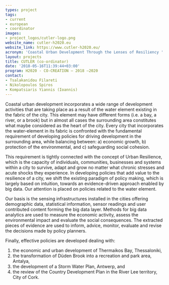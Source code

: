```yaml
---
types: project
tags:
- current
- european
- coordinator
images:
- project_logos/cutler-logo.png
website_name: cutler-h2020.eu
website_link: https://www.cutler-h2020.eu/
acronym: 'Coastal Urban Development Through the Lenses of Resiliency '
layout: projects
title: CUTLER (co-ordinator)
date: '2018-05-16T11:39:44+03:00'
program: H2020 - CO-CREATION – 2018 –2020
contact: 
- Tsalakanidou Filareti
- Nikolopoulos Spiros
- Kompatsiaris Yiannis (Ioannis)
---
```

Coastal urban development incorporates a wide range of development activities that are taking place as a result of the water element existing in the fabric of the city. This element may have different forms (i.e. a bay, a river, or a brook) but in almost all cases the surrounding area constitutes what maybe considered as the heart of the city. Every city that incorporates the water-element in its fabric is confronted with the fundamental requirement of developing policies for driving development in the surrounding area, while balancing between: a) economic growth, b) protection of the environmental, and c) safeguarding social cohesion. 

This requirement is tightly connected with the concept of Urban Resilience, which is the capacity of individuals, communities, businesses and systems within a city to survive, adapt and grow no matter what chronic stresses and acute shocks they experience. In developing policies that add value to the resilience of a city, we shift the existing paradigm of policy making, which is largely based on intuition, towards an evidence-driven approach enabled by big data. Our attention is placed on policies related to the water element. 

Our basis is the sensing infrastructures installed in the cities offering demographic data, statistical information, sensor readings and user contributed content forming the big data layer. Methods for big data analytics are used to measure the economic activity, assess the environmental impact and evaluate the social consequences. The extracted pieces of evidence are used to inform, advice, monitor, evaluate and revise the decisions made by policy planners. 

Finally, effective policies are developed dealing with: 

1. the economic and urban development of Thermaikos Bay, Thessaloniki, 
2. the transformation of Düden Brook into a recreation and park area, Antalya, 
3. the development of a Storm Water Plan, Antwerp, and 
4. the review of the Country Development Plan in the River Lee territory, City of Cork.
